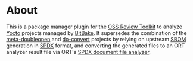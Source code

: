 # About

This is a package manager plugin for the [OSS Review Toolkit][ORT] to analyze [Yocto] projects managed by [BitBake].
It supersedes the combination of the [meta-doubleopen] and [do-convert] projects by relying on upstream [SBOM] generation in [SPDX] format, and converting the generated files to an ORT analyzer result file via ORT's [SPDX document file analyzer].

[ORT]: https://github.com/oss-review-toolkit/ort
[BitBake]: https://docs.yoctoproject.org/bitbake.html
[Yocto]: https://www.yoctoproject.org/
[meta-doubleopen]: https://github.com/doubleopen-project/meta-doubleopen
[do-convert]: https://github.com/doubleopen-project/do-convert
[SBOM]: https://docs.yoctoproject.org/dev/dev-manual/sbom.html
[SPDX]: https://spdx.dev/
[SPDX document file analyzer]: https://oss-review-toolkit.org/ort/docs/tools/analyzer
